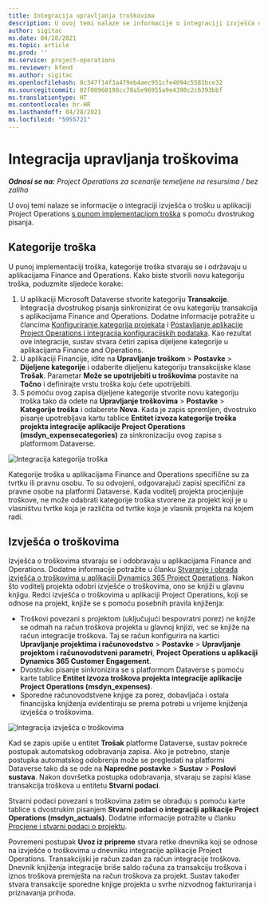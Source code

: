 ```yaml
---
title: Integracija upravljanja troškovima
description: U ovoj temi nalaze se informacije o integraciji izvješća o trošku u aplikaciji Project Operations s pomoću dvostrukog pisanja.
author: sigitac
ms.date: 04/28/2021
ms.topic: article
ms.prod: ''
ms.service: project-operations
ms.reviewer: kfend
ms.author: sigitac
ms.openlocfilehash: 8c347f14f3a479eb4aec951cfe4094c5581bce32
ms.sourcegitcommit: 02f00960198cc78a5e96955a9e4390c2c6393bbf
ms.translationtype: HT
ms.contentlocale: hr-HR
ms.lasthandoff: 04/28/2021
ms.locfileid: "5955721"
---
```

# <a name="expense-management-integration"></a>Integracija upravljanja troškovima

_**Odnosi se na:** Project Operations za scenarije temeljene na resursima / bez zaliha_

U ovoj temi nalaze se informacije o integraciji izvješća o trošku u aplikaciji Project Operations [s punom implementacijom troška](../expense/expense-overview.md) s pomoću dvostrukog pisanja.

## <a name="expense-categories"></a>Kategorije troška

U punoj implementaciji troška, kategorije troška stvaraju se i održavaju u aplikacijama Finance and Operations. Kako biste stvorili novu kategoriju troška, poduzmite sljedeće korake:

1. U aplikaciji Microsoft Dataverse stvorite kategoriju **Transakcije**. Integracija dvostrukog pisanja sinkronizirat će ovu kategoriju transakcija s aplikacijama Finance and Operations. Dodatne informacije potražite u člancima [Konfiguriranje kategorija projekata](/dynamics365/project-operations/project-accounting/configure-project-categories) i [Postavljanje aplikacije Project Operations i integracija konfiguracijskih podataka](resource-dual-write-setup-integration.md). Kao rezultat ove integracije, sustav stvara četiri zapisa dijeljene kategorije u aplikacijama Finance and Operations.
2. U aplikaciji Financije, idite na **Upravljanje troškom** > **Postavke** > **Dijeljene kategorije** i odaberite dijeljenu kategoriju transakcijske klase **Trošak**. Parametar **Može se upotrijebiti u troškovima** postavite na **Točno** i definirajte vrstu troška koju ćete upotrijebiti.
3. S pomoću ovog zapisa dijeljene kategorije stvorite novu kategoriju troška tako da odete na **Upravljanje troškovima** > **Postavke** > **Kategorije troška** i odaberete **Nova**. Kada je zapis spremljen, dvostruko pisanje upotrebljava kartu tablice **Entitet izvoza kategorije troška projekta integracije aplikacije Project Operations (msdyn\_expensecategories)** za sinkronizaciju ovog zapisa s platformom Dataverse.

  ![Integracija kategorija troška](./media/DW6ExpenseCategories.png)

Kategorije troška u aplikacijama Finance and Operations specifične su za tvrtku ili pravnu osobu. To su odvojeni, odgovarajući zapisi specifični za pravne osobe na platformi Dataverse. Kada voditelj projekta procjenjuje troškove, ne može odabrati kategorije troška stvorene za projekt koji je u vlasništvu tvrtke koja je različita od tvrtke koja je vlasnik projekta na kojem radi. 

## <a name="expense-reports"></a>Izvješća o troškovima

Izvješća o troškovima stvaraju se i odobravaju u aplikacijama Finance and Operations. Dodatne informacije potražite u članku [Stvaranje i obrada izvješća o troškovima u aplikaciji Dynamics 365 Project Operations](/learn/modules/create-process-expense-reports/). Nakon što voditelj projekta odobri izvješće o troškovima, ono se knjiži u glavnu knjigu. Redci izvješća o troškovima u aplikaciji Project Operations, koji se odnose na projekt, knjiže se s pomoću posebnih pravila knjiženja:

  - Troškovi povezani s projektom (uključujući bespovratni porez) ne knjiže se odmah na račun troškova projekta u glavnoj knjizi, već se knjiže na račun integracije troškova. Taj se račun konfigurira na kartici **Upravljanje projektima i računovodstvo** > **Postavke** > **Upravljanje projektom i računovodstveni parametri**, **Project Operations u aplikaciji Dynamics 365 Customer Engagement**.
  - Dvostruko pisanje sinkronizira se s platformom Dataverse s pomoću karte tablice **Entitet izvoza troškova projekta integracije aplikacije Project Operations (msdyn\_expenses)**.
  - Sporedne računovodstvene knjige za porez, dobavljača i ostala financijska knjiženja evidentiraju se prema potrebi u vrijeme knjiženja izvješća o troškovima.

  ![Integracija izvješća o troškovima](./media/DW6ExpenseReports.png)

Kad se zapis upiše u entitet **Trošak** platforme Dataverse, sustav pokreće postupak automatskog odobravanja zapisa. Ako je potrebno, stanje postupka automatskog odobrenja može se pregledati na platformi Dataverse tako da se ode na **Napredne postavke** > **Sustav** > **Poslovi sustava**. Nakon dovršetka postupka odobravanja, stvaraju se zapisi klase transakcija troškova u entitetu **Stvarni podaci**.

Stvarni podaci povezani s troškovima zatim se obrađuju s pomoću karte tablice s dvostrukim pisanjem **Stvarni podaci o integraciji aplikacije Project Operations (msdyn\_actuals)**. Dodatne informacije potražite u članku [Procjene i stvarni podaci o projektu](resource-dual-write-estimates-actuals.md).

Povremeni postupak **Uvoz iz pripreme** stvara retke dnevnika koji se odnose na izvješće o troškovima u dnevniku integracije aplikacije Project Operations. Transakcijski je račun zadan za račun integracije troškova. Dnevnik knjiženja integracije briše saldo računa za transakciju troškova i iznos troškova premješta na račun troškova za projekt. Sustav također stvara transakcije sporedne knjige projekta u svrhe nizvodnog fakturiranja i priznavanja prihoda.
